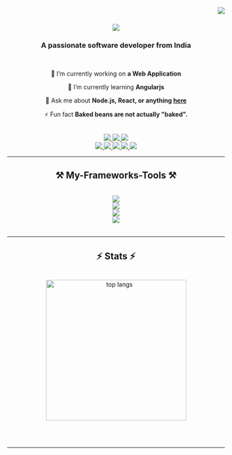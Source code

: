 <img align="right" src="https://visitor-badge.laobi.icu/badge?page_id=salesp07.salesp07" />


<h1 align="center">
    <img src="https://readme-typing-svg.demolab.com?font=Roboto&weight=900&size=43&duration=1000&pause=300&color=3355ff&center=true&vCenter=true&multiline=true&repeat=true&random=false&width=500&height=150&lines=Hello+there!;I+am+Michael Serwin" />
</h1>

<h3 align="center">A passionate software developer from India</h3>

<br/>

<div align="center">
 
 🔭 I’m currently working on **a Web Application**
 
 🌱 I’m currently learning **Angularjs**

💬 Ask me about **Node.js, React, or anything [here]((https://github.com/michaelserwin/michaelserwin))**

⚡ Fun fact **Baked beans are not actually "baked".**

 </div>
<br/>

<div align="center"> 
  <a href="mailto:miketroy345678@gmail.com">
    <img src="https://img.shields.io/badge/Gmail-333333?style=for-the-badge&logo=gmail&logoColor=red" />
  </a>
  <a href="https://www.linkedin.com/in/michael-serwin-s-sherwin-b24353220" target="_blank">
    <img src="https://img.shields.io/badge/LinkedIn-0077B5?style=for-the-badge&logo=linkedin&logoColor=white" target="_blank" />
  </a>
  <a href="https://github.com/michaelserwin" target="_blank">
     <img src="https://img.shields.io/badge/Portfolio-FF5722?style=for-the-badge&logo=todoist&logoColor=white" target="_blank" /> <!-- sqlite, safari, google-chrome are other good icon options -->
  </a>
      <br />
  <a href="https://www.instagram.com/sherwin._.f_i.z/">
    <img src="https://img.shields.io/badge/Instagram-E4405F?style=for-the-badge&logo=instagram&logoColor=white" />
  </a>
  <a href=" https://x.com/serwin30811?s=08">
    <img src="https://img.shields.io/badge/X-000000?style=for-the-badge&logo=x&logoColor=white
" />
  </a>
  <a href="https://leetcode.com/u/Michael_Serwin07/">
    <img src="https://img.shields.io/badge/-LeetCode-FFA116?style=for-the-badge&logo=LeetCode&logoColor=black" />
  </a>
    <a href="https://stackoverflow.com/users/27226511/michael-serwin-s">
    <img src="https://img.shields.io/badge/Stack_Overflow-FE7A16?style=for-the-badge&logo=stack-overflow&logoColor=white" />
  </a>
    <a href="https://www.facebook.com/mike.troy.9862">
    <img src="https://img.shields.io/badge/Facebook-1877F2?style=for-the-badge&logo=facebook&logoColor=white" />
  </a>
</div>
 <hr/>

<h2 align="center">⚒️ My-Frameworks-Tools ⚒️</h2>
<br/>
<div align="center">
    <img src="https://skillicons.dev/icons?i=html,css,bootstrap,javascript,Ant Design" /><br>
    <img src="https://skillicons.dev/icons?i=python,java,react,nodejs,angular,mysql"/><br>
    <img src="https://skillicons.dev/icons?i=vscode,gitlab,github,git,pycharm,babel" /><br>
    <img src="https://skillicons.dev/icons?i=xd,ps,figma,sandbox" /><br>
</div>

<br/>
<hr/>

<h2 align="center">⚡ Stats ⚡</h2>
<br>
<div align="center" >
<!--   <img width=390 src="https://streak-stats.demolab.com?user=michaelserwin%20&theme=transparent&hide_border=true&mode=weekly)](https://git.io/streak-stats" alt="streak stats"/> -->
  <img width=325 align="center" src="https://github-readme-stats.vercel.app/api/top-langs/?username=michaelserwin&layout=compact&theme=transparent" alt="top langs" />
</div>

<br/><br/>

<hr/>

<br/>
